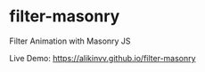 # filter-masonry
Filter Animation with Masonry JS

Live Demo: https://alikinvv.github.io/filter-masonry
